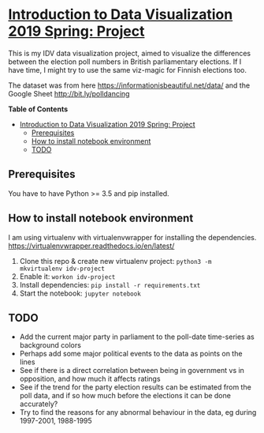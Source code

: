 # [Introduction to Data Visualization 2019 Spring: Project](https://teemukoivisto.github.io/intro-to-data-visualization-project/)

This is my IDV data visualization project, aimed to visualize the differences between the election poll numbers in British parliamentary elections. If I have time, I might try to use the same viz-magic for Finnish elections too.

The dataset was from here https://informationisbeautiful.net/data/ and the Google Sheet http://bit.ly/polldancing

**Table of Contents**

<!-- toc -->
- [Introduction to Data Visualization 2019 Spring: Project](#introduction-to-data-visualization-2019-spring-project)
  - [Prerequisites](#prerequisites)
  - [How to install notebook environment](#how-to-install-notebook-environment)
  - [TODO](#todo)
<!-- tocstop -->

## Prerequisites

You have to have Python >= 3.5 and pip installed.

## How to install notebook environment

I am using virtualenv with virtualenvwrapper for installing the dependencies. https://virtualenvwrapper.readthedocs.io/en/latest/

1. Clone this repo & create new virtualenv project: `python3 -m mkvirtualenv idv-project`
2. Enable it: `workon idv-project`
3. Install dependencies: `pip install -r requirements.txt`
4. Start the notebook: `jupyter notebook`

## TODO

* Add the current major party in parliament to the poll-date time-series as background colors
* Perhaps add some major political events to the data as points on the lines
* See if there is a direct correlation between being in government vs in opposition, and how much it affects ratings
* See if the trend for the party election results can be estimated from the poll data, and if so how much before the elections it can be done accurately?
* Try to find the reasons for any abnormal behaviour in the data, eg during 1997-2001, 1988-1995